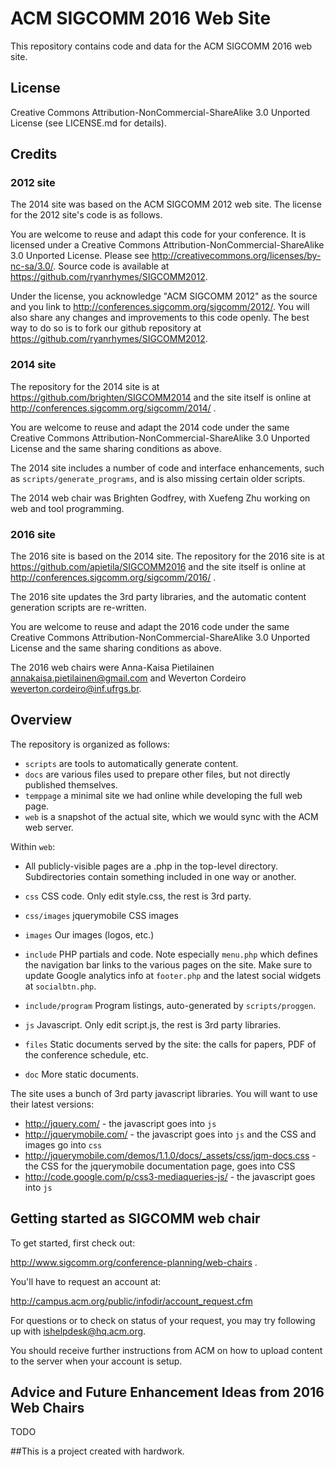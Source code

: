 #  ACM SIGCOMM 2016 Web Site

This repository contains code and data for the ACM SIGCOMM 2016 web site.


## License

Creative Commons Attribution-NonCommercial-ShareAlike 3.0 Unported License (see LICENSE.md for details).


## Credits

### 2012 site

The 2014 site was based on the ACM SIGCOMM 2012 web site.  The license for the 2012 site's code is as follows.

You are welcome to reuse and adapt this code for your conference. It is licensed under a Creative Commons Attribution-NonCommercial-ShareAlike 3.0 Unported License. Please see http://creativecommons.org/licenses/by-nc-sa/3.0/. Source code is available at https://github.com/ryanrhymes/SIGCOMM2012.

Under the license, you acknowledge "ACM SIGCOMM 2012" as the source and you link to http://conferences.sigcomm.org/sigcomm/2012/. You will also share any changes and improvements to this code openly. The best way to do so is to fork our github repository at https://github.com/ryanrhymes/SIGCOMM2012.

### 2014 site

The repository for the 2014 site is at https://github.com/brighten/SIGCOMM2014 and the site itself is online at http://conferences.sigcomm.org/sigcomm/2014/ .

You are welcome to reuse and adapt the 2014 code under the same Creative Commons Attribution-NonCommercial-ShareAlike 3.0 Unported License and the same sharing conditions as above.

The 2014 site includes a number of code and interface enhancements, such as `scripts/generate_programs`, and is also missing certain older scripts.

The 2014 web chair was Brighten Godfrey, with Xuefeng Zhu working on web and tool programming.

### 2016 site

The 2016 site is based on the 2014 site. The repository for the 2016 site is at https://github.com/apietila/SIGCOMM2016 and the site itself is online at http://conferences.sigcomm.org/sigcomm/2016/ .

The 2016 site updates the 3rd party libraries, and the automatic content generation scripts are re-written.

You are welcome to reuse and adapt the 2016 code under the same Creative Commons Attribution-NonCommercial-ShareAlike 3.0 Unported License and the same sharing conditions as above.

The 2016 web chairs were 
Anna-Kaisa Pietilainen <annakaisa.pietilainen@gmail.com> and 
Weverton Cordeiro <weverton.cordeiro@inf.ufrgs.br>.


## Overview

The repository is organized as follows:

* `scripts` are tools to automatically generate content.
* `docs` are various files used to prepare other files, but not directly published themselves.
* `temppage` a minimal site we had online while developing the full web page.
* `web` is a snapshot of the actual site, which we would sync with the ACM web server.

Within `web`:

* All publicly-visible pages are a .php in the top-level directory. Subdirectories contain something included in one way or another.

* `css`			CSS code. Only edit style.css, the rest is 3rd party.
* `css/images`	jquerymobile CSS images
* `images`		Our images (logos, etc.)
* `include`		PHP partials and code. Note especially `menu.php` which defines the navigation bar links to the various pages on the site. Make sure to update Google analytics info at `footer.php` and the latest social widgets at `socialbtn.php`.
* `include/program`	Program listings, auto-generated by `scripts/proggen`.
* `js`			Javascript. Only edit script.js, the rest is 3rd party libraries.
* `files`		Static documents served by the site: the calls for papers, PDF of the conference schedule, etc.
* `doc`         More static documents.

The site uses a bunch of 3rd party javascript libraries. You will want to use their latest versions:

* http://jquery.com/ - the javascript goes into `js`
* http://jquerymobile.com/ - the javascript goes into `js` and the CSS and images go into `css`
* http://jquerymobile.com/demos/1.1.0/docs/_assets/css/jqm-docs.css - the CSS for the jquerymobile documentation page, goes into CSS
* http://code.google.com/p/css3-mediaqueries-js/ - the javascript goes into `js`


## Getting started as SIGCOMM web chair

To get started, first check out:

http://www.sigcomm.org/conference-planning/web-chairs .

You'll have to request an account at:

http://campus.acm.org/public/infodir/account_request.cfm

For questions or to check on status of your request, you may try following up with ishelpdesk@hq.acm.org.

You should receive further instructions from ACM on how to upload content to the server when your account is setup. 


## Advice and Future Enhancement Ideas from 2016 Web Chairs

TODO

##This is a project created with hardwork.

